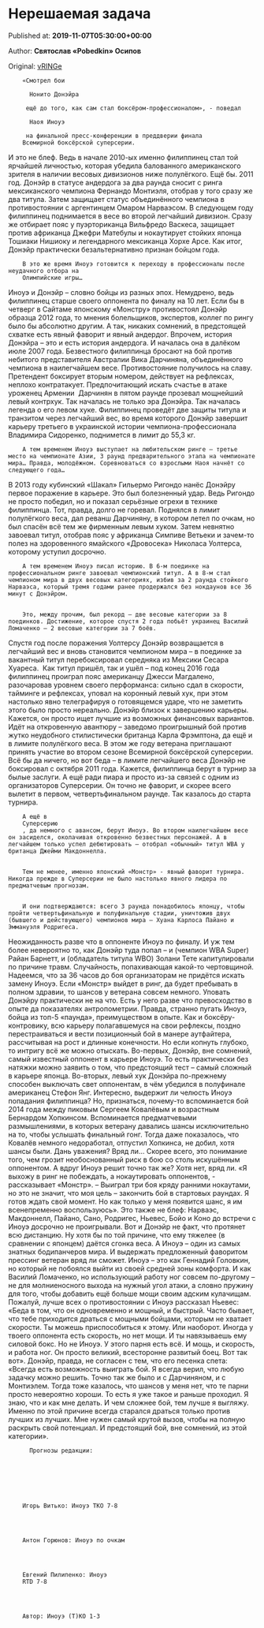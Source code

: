 
# Нерешаемая задача

Published at: **2019-11-07T05:30:00+00:00**

Author: **Святослав «Pobedkin» Осипов**

Original: [vRINGe](https://vringe.com/exclusive/129270-nereshaemaya-zadacha.htm)


        «Смотрел бои 
        
          Нонито Донэйра
        
         ещё до того, как сам стал боксёром-профессионалом», - поведал 
        
          Наоя Иноуэ
        
         на финальной пресс-конференции в преддверии финала 
        Всемирной боксёрской суперсерии.
      
И это не блеф. Ведь в начале 2010-ых именно филиппинец стал той ярчайшей личностью, которая убедила балованного американского зрителя в наличии весовых дивизионов ниже полулёгкого.
Ещё бы. 2011 год. Донэйр в статусе андердога за два раунда сносит с ринга мексиканского чемпиона Фернандо Монтиэля, отобрав у того сразу же два титула. Затем защищает статус объединённого чемпиона в противостоянии с аргентинцем Омаром Нарваэсом.
В следующем году филиппинец поднимается в весе во второй легчайший дивизион. Сразу же отбирает пояс у пуэрториканца Вильфредо Васкеса, защищает против африканца Джефри Матебулы и нокаутирует стойких японца Тошиаки Нишиоку и легендарного мексиканца Хорхе Арсе.
Как итог, Донэйр практически безальтернативно признан бойцом года.

        В это же время Иноуэ готовится к переходу в профессионалы после неудачного отбора на 
        Олимпийские игры…
      
Иноуэ и Донэйр – словно бойцы из разных эпох. Немудрено, ведь филиппинец старше своего оппонента по финалу на 10 лет.
Если бы в четверг в Сайтаме японскому «Монстру» противостоял Донэйр образца 2012 года, то мнения болельщиков, экспертов, коллег по рингу было бы абсолютно другим. А так, никаких сомнений, в предстоящей схватке есть явный фаворит и явный андердог.
Впрочем, история Донэйра – это и есть история андердога. И началась она в далёком июле 2007 года. Безвестного филиппинца бросают на бой против небитого представителя Австралии Вика Дарчиняна, объединённого чемпиона в наилегчайшем весе.
Противостояние получилось на славу. Претендент боксирует вторым номером, действует на рефлексах, неплохо контратакует. Предпочитающий искать счастье в атаке уроженец Армении  Дарчинян в пятом раунде прозевал мощнейший левый контрхук.
Так началась не только эра Донэйра. Так началась легенда о его левом хуке.
Филиппинец проведёт две защиты титула и транзитом через легчайший вес, во время которого Донэйр завершит карьеру третьего в украинской истории чемпиона-профессионала Владимира Сидоренко, поднимется в лимит до 55,3 кг.

        А тем временем Иноуэ выступает на любительском ринге – третье место на чемпионате Азии, 3 раунд предварительного этапа на чемпионате мира… Правда, молодёжном. Соревноваться со взрослыми Наоя начнёт со следующего года…
      
В 2013 году кубинский «Шакал» Гильермо Ригондо нанёс Донэйру первое поражение в карьере. Это был болезненный удар. Ведь Ригондо не просто победил, но и показал серьёзные огрехи в технике филиппинца.
Тот, правда, долго не горевал. Поднялся в лимит полулёгкого веса, дал реванш Дарчиняну, в котором летел по очкам, но был спасён всё тем же фирменным левым хуком. Затем невнятно завоевал титул, отобрав пояс у африканца Симпиве Ветьеки и зачем-то полез на здоровенного ямайского «Дровосека» Николаса Уолтерса, которому уступил досрочно.

        А тем временем Иноуэ писал историю. В 6-м поединке на профессиональном ринге завоевал чемпионский титул. А в 8-м стал чемпионом мира в двух весовых категориях, избив за 2 раунда стойкого Нарваэса, который тремя годами ранее продержался без нокдаунов все 36 минут с Донэйром.
      

        Это, между прочим, был рекорд – две весовые категории за 8 поединков. Достижение, которое спустя 2 года побьёт украинец Василий Ломаченко – 2 весовые категории за 7 боёв.
      
Спустя год после поражения Уолтерсу Донэйр возвращается в легчайший вес и вновь становится чемпионом мира – в поединке за вакантный титул перебоксировал середняка из Мексики Сесара Хуареса. 
Как титул пришёл, так и ушёл – под конец 2016 года филиппинец проиграл пояс американцу Джесси Магдалено, разочаровав уровнем своего перформанса: сильно сдал в скорости, тайминге и рефлексах, уповал на коронный левый хук, при этом настолько явно телеграфируя о готовящемся ударе, что не заметить этого было просто нереально.
Донэйр близок к завершению карьеры. Кажется, он просто ищет лучшие из возможных финансовых вариантов. Идёт на откровенную авантюру – заведомо проигрышный бой против жутко неудобного стилистически британца Карла Фрэмптона, да ещё и в лимите полулёгкого веса.
В этом же году ветерана приглашают принять участие во втором сезоне Всемирной боксёрской суперсерии. Всё бы да ничего, но вот беда – в лимите легчайшего веса Донэйр не боксировал с октября 2011 года. Кажется, филиппинца берут в турнир за былые заслуги. А ещё ради пиара и просто из-за связей с одним из организаторов Суперсерии.
Он точно не фаворит, и скорее всего вылетит в первом, четвертьфинальном раунде. Так казалось до старта турнира.

        А ещё в 
        Суперсерию
        , да немного с авансом, берут Иноуэ. Во втором наилегчайшем весе он засиделся, околачивая откровенно безвестных персонажей. А в легчайшем только успел дебютировать – отобрал «обычный» титул WBA у британца Джейми Макдоннелла.
      

        Тем не менее, именно японский «Монстр» - явный фаворит турнира. Никогда прежде в Суперсерии не было настолько явного лидера по предматчевым прогнозам.
      

        И они подтверждаются: всего 3 раунда понадобилось японцу, чтобы пройти четвертьфинальную и полуфинальную стадии, уничтожив двух (бывшего и действующего) чемпионов мира – Хуана Карлоса Пайано и Эммануэля Родригеса.
      
Неожиданность разве что в оппоненте Иноуэ по финалу. И уж тем более невероятно то, как Донэйр туда попал – и (чемпион WBA Super) Райан Барнетт, и (обладатель титула WBO) Золани Тете капитулировали по причине травм.
Случайность, попахивающая какой-то чертовщиной. Надеемся, что за 36 часов до боя организаторам не придётся искать замену Иноуэ.
Если «Монстр» выйдет в ринг, да будет пребывать в полном здравии, то шансов у ветерана совсем немного. Уповать Донэйру практически не на что. Есть у него разве что превосходство в опыте да показателях антропометрии.
Правда, странно пугать Иноуэ, бойца из топ-5 «паунда», преимуществом в опыте. Как и боксёру-контровику, всю карьеру полагавшемуся на свои рефлексы, поздно перестраиваться и вести позиционный бой в манере аутфайтера, рассчитывая на рост и длинные конечности.
Но если копнуть глубоко, то интригу всё же можно отыскать. Во-первых, Донэйр, вне сомнений, самый известный оппонент в карьере Иноуэ. То есть практически без натяжки можно заявить о том, что предстоящий тест – самый сложный в карьере японца.
Во-вторых, левый хук Донэйра по-прежнему способен выключать свет оппонентам, в чём убедился в полуфинале американец Стефон Янг. Интересно, выдержит ли челюсть Иноуэ попадания филиппинца?
Но, признаться, почему-то вспоминается бой 2014 года между пиковым Сергеем Ковалёвым и возрастным Бернардом Хопкинсом. Вспоминается предматчевыми размышлениями, в которых ветерану давались шансы исключительно на то, чтобы услышать финальный гонг.
Тогда даже показалось, что Ковалёв немного недоработал, отпустил Хопкинса, не добил, хотя шансы были. Дань уважения? Вряд ли… Скорее всего, это понимание того, чем грозит необоснованный риск в бою со столь искушённым оппонентом.
А вдруг Иноуэ решит точно так же? Хотя нет, вряд ли.
«Я выхожу в ринг не побеждать, а нокаутировать оппонентов, - рассказывает «Монстр». – Выиграл три боя кряду ранними нокаутами, но это не значит, что моя цель – закончить бой в стартовых раундах. Я готов ждать свой момент. Но как только у меня появится шанс, я им всенепременно воспользуюсь».
Это также не блеф: Нарваэс, Макдоннелл, Пайано, Сано, Родригес, Ньевес, Бойо и Коно до встречи с Иноуэ досрочно не проигрывали. Вот и Донэйр не факт, что протянет всю дистанцию.
Ну хотя бы по той причине, что ему тяжелее (в сравнении с японцем) даётся сгонка веса. А Иноуэ – один из самых знатных бодипанчеров мира. И выдержать предложенный фаворитом прессинг ветеран вряд ли сможет.
Иноуэ – это как Геннадий Головкин, но который не побоялся выйти из своей средней зоны комфорта. И как Василий Ломаченко, но использующий работу ног совсем по-другому – не для молниеносного выхода на нужный угол атаки, а словно пружину для того, чтобы добавить ещё больше мощи своим адским кулачищам.
Пожалуй, лучше всех о противостоянии с Иноуэ рассказал Ньевес: «Беда в том, что он одновременно и мощный, и быстрый. Часто бывает, что тебе приходится драться с мощными бойцами, которым не хватает скорости. Ты можешь приспособиться к этому. Или наоборот. Иногда у твоего оппонента есть скорость, но нет мощи. И ты навязываешь ему силовой бокс. Но не Иноуэ. У этого парня есть всё. И мощь, и скорость, и работа ног. Он просто великий, всесторонне развитый боец. Вот так вот».
Донэйр, правда, не согласен с тем, что его песенка спета: «Всегда есть возможность выиграть бой. Я всегда верил, что любую задачку можно решить. Точно так же было и с Дарчиняном, и с Монтиэлем. Тогда тоже казалось, что шансов у меня нет, что те парни просто невероятно хороши. То есть я уже такое и раньше проходил. Я знаю, что и как мне делать. И чем сложнее бой, тем лучше я выгляжу. Именно по этой причине всегда старался драться только против лучших из лучших. Мне нужен самый крутой вызов, чтобы на полную раскрыть свой потенциал. И предстоящий бой, вне сомнений, из этой категории».

        
          Прогнозы редакции:
        
        
           
        
        
        
        
        Игорь Витько: Иноуэ ТКО 7-8
         
        
        
        
        Антон Горюнов: Иноуэ по очкам
         
        
        
        
        Евгений Пилипенко: Иноуэ 
        RTD 7-8
         
        
        
        
        Автор: Иноуэ (Т)КО 1-3
      
